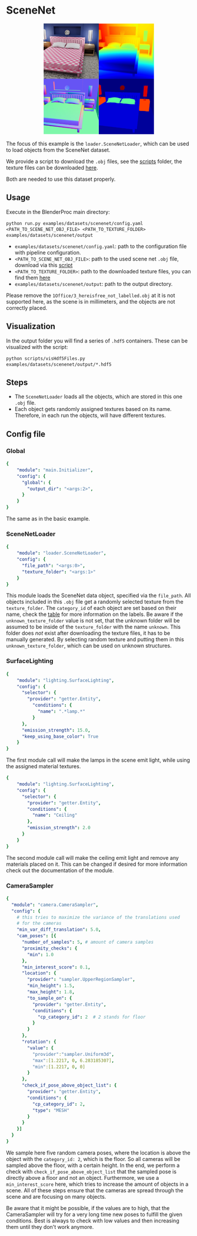# SceneNet 

<p align="center">
<img src="rendering.jpg" alt="Front readme image" width=300>
</p>

The focus of this example is the `loader.SceneNetLoader`, which can be used to load objects from the SceneNet dataset.

We provide a script to download the `.obj` files, see the [scripts](../../scripts/) folder, the texture files can be downloaded [here](http://tinyurl.com/zpc9ppb).

Both are needed to use this dataset properly.

## Usage

Execute in the BlenderProc main directory:

```
python run.py examples/datasets/scenenet/config.yaml <PATH_TO_SCENE_NET_OBJ_FILE> <PATH_TO_TEXTURE_FOLDER> examples/datasets/scenenet/output
``` 

* `examples/datasets/scenenet/config.yaml`: path to the configuration file with pipeline configuration.
* `<PATH_TO_SCENE_NET_OBJ_FILE>`: path to the used scene net `.obj` file, download via this [script](../../scripts/download_scenenet.py)
* `<PATH_TO_TEXTURE_FOLDER>`: path to the downloaded texture files, you can find them [here](http://tinyurl.com/zpc9ppb)
* `examples/datasets/scenenet/output`: path to the output directory.

Please remove the `1Office/3_hereisfree_not_labelled.obj` at it is not supported here, as the scene is in millimeters, and the objects are not correctly placed.

## Visualization

In the output folder you will find a series of `.hdf5` containers. These can be visualized with the script:

```
python scripts/visHdf5Files.py examples/datasets/scenenet/output/*.hdf5
``` 

## Steps

* The `SceneNetLoader` loads all the objects, which are stored in this one `.obj` file. 
* Each object gets randomly assigned textures based on its name. Therefore, in each run the objects, will have different textures.
 
## Config file

### Global

```yaml
{
    "module": "main.Initializer",
    "config": {
      "global": {
        "output_dir": "<args:2>",
      }
    }
}
```

The same as in the basic example.

### SceneNetLoader 

```yaml
{
    "module": "loader.SceneNetLoader",
    "config": {
      "file_path": "<args:0>",
      "texture_folder": "<args:1>"
    }
}
```

This module loads the SceneNet data object, specified via the `file_path`. 
All objects included in this `.obj` file get a randomly selected texture from the `texture_folder`.
The `category_id` of each object are set based on their name, check the [table](../../resources/id_mappings/nyu_idset.csv) for more information on the labels.
Be aware if the `unknown_texture_folder` value is not set, that the unknown folder will be assumed to be inside of the `texture_folder` with the name `unknown`.
This folder does *not* exist after downloading the texture files, it has to be manually generated. 
By selecting random texture and putting them in this `unknown_texture_folder`, which can be used on unknown structures.

### SurfaceLighting

```yaml
{
    "module": "lighting.SurfaceLighting",
    "config": {
      "selector": {
        "provider": "getter.Entity",
          "conditions": {
            "name": ".*lamp.*"
          }
      },
      "emission_strength": 15.0,
      "keep_using_base_color": True
    }
}
```

The first module call will make the lamps in the scene emit light, while using the assigned material textures. 

```yaml
{
    "module": "lighting.SurfaceLighting",
    "config": {
      "selector": {
        "provider": "getter.Entity",
        "conditions": {
          "name": "Ceiling"
        },
        "emission_strength": 2.0
      }
    }
}
```

The second module call will make the ceiling emit light and remove any materials placed on it.
This can be changed if desired for more information check out the documentation of the module.

### CameraSampler

```yaml
{
  "module": "camera.CameraSampler",
  "config": {
    # this tries to maximize the variance of the translations used 
    # for the cameras
    "min_var_diff_translation": 5.0,
    "cam_poses": [{
      "number_of_samples": 5, # amount of camera samples
      "proximity_checks": {
        "min": 1.0
      },
      "min_interest_score": 0.1, 
      "location": {
        "provider": "sampler.UpperRegionSampler",
        "min_height": 1.5,
        "max_height": 1.8,
        "to_sample_on": {
          "provider": "getter.Entity",
          "conditions": {
            "cp_category_id": 2  # 2 stands for floor
          }
        }
      },
      "rotation": {
        "value": {
          "provider":"sampler.Uniform3d",
          "max":[1.2217, 0, 6.283185307],
          "min":[1.2217, 0, 0]
        }
      },
      "check_if_pose_above_object_list": {
        "provider": "getter.Entity",
        "conditions": {
          "cp_category_id": 2,
          "type": "MESH"
        }
      }
    }]
  }
}
```

We sample here five random camera poses, where the location is above the object with the `category_id: 2`, which is the floor.
So all cameras will be sampled above the floor, with a certain height.
In the end, we perform a check with `check_if_pose_above_object_list` that the sampled pose is directly above a floor and not an object.
Furthermore, we use a `min_interest_score` here, which tries to increase the amount of objects in a scene. 
All of these steps ensure that the cameras are spread through the scene and are focusing on many objects.

Be aware that it might be possible, if the values are to high, that the CameraSampler will try for a very long time new poses to fulfill the given conditions.
Best is always to check with low values and then increasing them until they don't work anymore.
